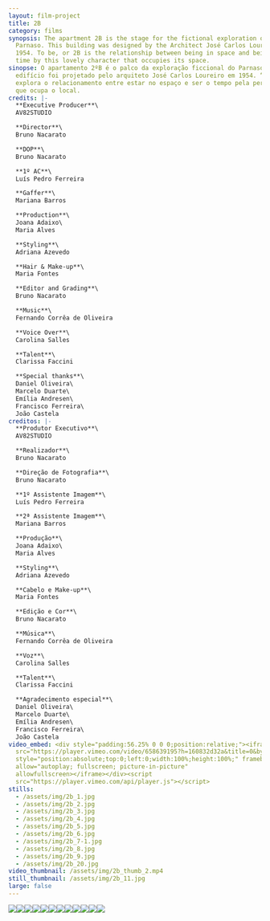 ```yaml
---
layout: film-project
title: 2B
category: films
synopsis: The apartment 2B is the stage for the fictional exploration of
  Parnaso. This building was designed by the Architect José Carlos Loureiro in
  1954. To be, or 2B is the relationship between being in space and being in
  time by this lovely character that occupies its space.
sinopse: O apartamento 2ºB é o palco da exploração ficcional do Parnaso. O
  edifício foi projetado pelo arquiteto José Carlos Loureiro em 1954. “2B”
  explora o relacionamento entre estar no espaço e ser o tempo pela personagem
  que ocupa o local.
credits: |-
  **Executive Producer**\
  AV82STUDIO

  **Director**\
  Bruno Nacarato

  **DOP**\
  Bruno Nacarato

  **1º AC**\
  Luís Pedro Ferreira

  **Gaffer**\
  Mariana Barros

  **Production**\
  Joana Adaixo\
  Maria Alves

  **Styling**\
  Adriana Azevedo

  **Hair & Make-up**\
  Maria Fontes

  **Editor and Grading**\
  Bruno Nacarato

  **Music**\
  Fernando Corrêa de Oliveira

  **Voice Over**\
  Carolina Salles

  **Talent**\
  Clarissa Faccini

  **Special thanks**\
  Daniel Oliveira\
  Marcelo Duarte\
  Emília Andresen\
  Francisco Ferreira\
  João Castela
creditos: |-
  **Produtor Executivo**\
  AV82STUDIO

  **Realizador**\
  Bruno Nacarato

  **Direção de Fotografia**\
  Bruno Nacarato

  **1º Assistente Imagem**\
  Luís Pedro Ferreira

  **2ª Assistente Imagem**\
  Mariana Barros

  **Produção**\
  Joana Adaixo\
  Maria Alves

  **Styling**\
  Adriana Azevedo

  **Cabelo e Make-up**\
  Maria Fontes

  **Edição e Cor**\
  Bruno Nacarato

  **Música**\
  Fernando Corrêa de Oliveira

  **Voz**\
  Carolina Salles

  **Talent**\
  Clarissa Faccini

  **Agradecimento especial**\
  Daniel Oliveira\
  Marcelo Duarte\
  Emília Andresen\
  Francisco Ferreira\
  João Castela
video_embed: <div style="padding:56.25% 0 0 0;position:relative;"><iframe
  src="https://player.vimeo.com/video/658639195?h=160832d32a&title=0&byline=0&portrait=0"
  style="position:absolute;top:0;left:0;width:100%;height:100%;" frameborder="0"
  allow="autoplay; fullscreen; picture-in-picture"
  allowfullscreen></iframe></div><script
  src="https://player.vimeo.com/api/player.js"></script>
stills:
  - /assets/img/2b_1.jpg
  - /assets/img/2b_2.jpg
  - /assets/img/2b_3.jpg
  - /assets/img/2b_4.jpg
  - /assets/img/2b_5.jpg
  - /assets/img/2b_6.jpg
  - /assets/img/2b_7-1.jpg
  - /assets/img/2b_8.jpg
  - /assets/img/2b_9.jpg
  - /assets/img/2b_20.jpg
video_thumbnail: /assets/img/2b_thumb_2.mp4
still_thumbnail: /assets/img/2b_11.jpg
large: false
---
```

<img src="/assets/img/2b_3-1.jpg"><img src="/assets/img/2b_9-1.jpg"><img src="/assets/img/2b_7.jpg"><img src="/assets/img/2b_4.jpg"><img src="/assets/img/2b_1-1.jpg"><img src="/assets/img/2b_8-1.jpg"><img src="/assets/img/2b_6-1.jpg"><img src="/assets/img/2b_20-1.jpg"><img src="/assets/img/2b_5-1.jpg"><img src="/assets/img/2b_2-1.jpg"><img src="/assets/img/2b_11.jpg"><img src="/assets/img/2b_thumb_2-1.mp4">